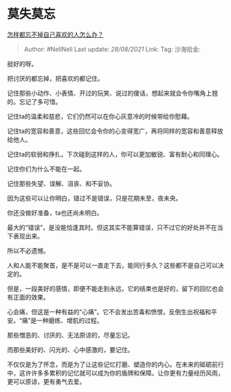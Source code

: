# 莫失莫忘
[怎样都忘不掉自己喜欢的人怎么办？](https://www.zhihu.com/question/441535705/answer/1735536818)

> Author: #NellNell
> Last update: *28/08/2021*
> Link:
> Tag:
> 沙海拾金:

挺好的呀。

把讨厌的都忘掉，把喜欢的都记住。

记住那些小动作、小表情、开过的玩笑、说过的傻话，想起来就会令你嘴角上翘的。忘记了多可惜。

记住ta的温柔和慈悲，它们仍然可以在你心灰意冷的时候带给你慰藉。

记住ta的宽容和善意，这些回忆会令你的心变得宽广，再将同样的宽容和善意释放给他人。

记住ta的软弱和挣扎，下次碰到这样的人，你可以更加敏锐、富有耐心和同理心。

记住你们为什么不能在一起。

记住那些失望、误解、沮丧、和不妥协。

因为这些可以让你明白，错过不是错误，只是花期未至，夜未央。

你还没做好准备，ta也还尚未明白。

最大的“错误”，是没能恰逢其时。但这其实不能算错误，只不过它的好处并不在当下表现出来。

所以不必遗憾。

人和人能不能聚首，是不是可以一直走下去，能同行多久？这些都不是自己可以决定的。

但是，一段美好的感情，即便不能走到永远，它的结束也是好的，留下的回忆也会有正面的效果。

心会痛，但这是一种有益的“心痛”。它不会发出苦毒和愤恨，反倒生出祝福和平安。“痛”是一种磨练、增肌的过程。

那些憎恶的、讨厌的、无法原谅的，尽量忘记。

而那些美好的、闪光的、心中感激的，要记住。

不仅仅是为了怀念，而是为了让这些记忆打磨、塑造你的内心。在未来的砥砺前行中，这许许多多累积的记忆就可以成为你的盾牌和保障。让你更有力量经历风雨，更可以原谅，更有勇气去爱。
